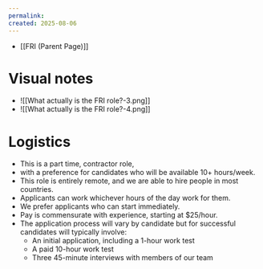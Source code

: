 ```yaml
---
permalink: 
created: 2025-08-06
---
```

- [[FRI (Parent Page)]]
# Visual notes
- ![[What actually is the FRI role?-3.png]]
- ![[What actually is the FRI role?-4.png]]
# Logistics
- This is a part time, contractor role, 
- with a preference for candidates who will be available 10+ hours/week.
- This role is entirely remote, and we are able to hire people in most countries.
- Applicants can work whichever hours of the day work for them.
- We prefer applicants who can start immediately.
- Pay is commensurate with experience, starting at $25/hour.
- The application process will vary by candidate but for successful candidates will typically involve:
	- An initial application, including a 1-hour work test
	- A paid 10-hour work test
	- Three 45-minute interviews with members of our team